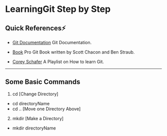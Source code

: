 # LearningGit Step by Step
## Quick References⚡ 
-   [Git Documentation](https://git-scm.com/doc) Git Documentation.

-   [Book](https://git-scm.com/book/en/v2) Pro Git Book written by Scott Chacon and Ben Straub.

-   [Corey Schafer](https://www.youtube.com/watch?v=HVsySz-h9r4&list=PL-osiE80TeTuRUfjRe54Eea17-YfnOOAx)  A Playlist on How to learn Git.

---
## Some Basic Commands
1.   cd [Change Directory] 

-    cd directoryName
-    cd .. [Move one Directory Above]

2.   mkdir [Make a Directory]

-    mkdir directoryName